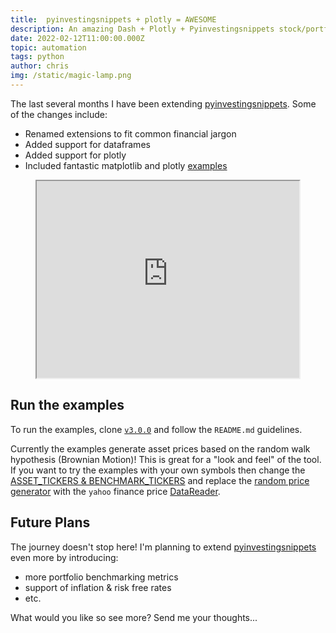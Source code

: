 ```yaml
---
title:  pyinvestingsnippets + plotly = AWESOME
description: An amazing Dash + Plotly + Pyinvestingsnippets stock/portfolio benchmarking tool.
date: 2022-02-12T11:00:00.000Z
topic: automation
tags: python
author: chris
img: /static/magic-lamp.png
---
```


The last several months I have been extending [pyinvestingsnippets](https://pyinvestingsnippets.readthedocs.io/en/latest/). Some of the changes include:

* Renamed extensions to fit common financial jargon
* Added support for dataframes
* Added support for plotly
* Included fantastic matplotlib and plotly [examples](https://github.com/investingsnippets/pyinvestingsnippets/tree/master/examples)

<!-- [![pyinvestingsnippets + plotly = AWESOME](https://img.youtube.com/vi/IDzR-N9nfDg/0.jpg)](https://youtu.be/IDzR-N9nfDg "pyinvestingsnippets + plotly = AWESOME") -->

<p align="center"><iframe width="420" height="315" 
src="https://www.youtube.com/embed/IDzR-N9nfDg">
</iframe></p>

## Run the examples

To run the examples, clone [`v3.0.0`](https://github.com/investingsnippets/pyinvestingsnippets/tree/v3.0.0) and follow the `README.md` guidelines.

Currently the examples generate asset prices based on the random walk hypothesis (Brownian Motion)! This is great for a "look and feel" of the tool. If you want to try the examples with your own symbols then change the [ASSET_TICKERS & BENCHMARK_TICKERS](https://github.com/investingsnippets/pyinvestingsnippets/blob/v3.0.0/examples/plotly_report_dataframe.py#L25) and replace the [random price generator](https://github.com/investingsnippets/pyinvestingsnippets/blob/v3.0.0/examples/plotly_report_dataframe.py#L87) with the `yahoo` finance price [DataReader](https://github.com/investingsnippets/pyinvestingsnippets/blob/v3.0.0/examples/plotly_report_dataframe.py#L86).  

## Future Plans

The journey doesn't stop here! I'm planning to extend [pyinvestingsnippets](https://pyinvestingsnippets.readthedocs.io/en/latest/) even more by introducing:

* more portfolio benchmarking metrics
* support of inflation & risk free rates
* etc. 

What would you like so see more? Send me your thoughts...
